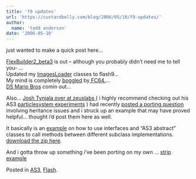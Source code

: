 ```yaml
---
title: 'f9 updates'
url: 'https://custardbelly.com/blog/2006/05/10/f9-updates/'
author:
  name: 'todd anderson'
date: '2006-05-10'
---
```


just wanted to make a quick post here…

[FlexBuilder2_beta3](http://labs.adobe.com/) is out – although you probably didn’t need me to tell you- …  
Updated my [ImagesLoader](https://custardbelly.com/blog/?p=43) classes to flash9…  
My mind is completely [boggled](http://i12.photobucket.com/albums/a239/djrecon83/pingpong5ah.jpg) by[ FC64.](http://codeazur.com.br/stuff/fc64/)…  
[DS Mario Bros](http://www.gamespot.com/ds/action/supermariobrosds/index.html) comin out…

Also… [Josh Tynjala over at zeuslabs ](http://www.zeuslabs.us/)( i highly recommend checking out his AS3 [particlesystem experiments](http://www.zeuslabs.us/archives/63/introduction-to-particle-systems-using-actionscript-3/) ) had recently [posted a porting question](http://www.zeuslabs.us/archives/64/actionscript-3-handling-inheritance/#comments) involving heritance issues and i struck up an example that may have proved helpful… thought i’d post them here as well.

It basically is an [example](https://custardbelly.com/AS3/FruitApp/srcview/index.html) on how to use interfaces and “AS3 abstract” classes to call methods between different subclass implementations. [ download the zip here](http://www.custardbelly.com/downloads/as3/FruitExample.zip).

And i gotta throw up something i’ve been porting on my own … [strip example](javascript:MM_openBrWindow('http://www.custardbelly.com/blog/files/StripExample/index.html','stripExample','resizable=no,width=300,height=100');)

Posted in [AS3](https://custardbelly.com/blog/category/as3/), [Flash](https://custardbelly.com/blog/category/flash/).
